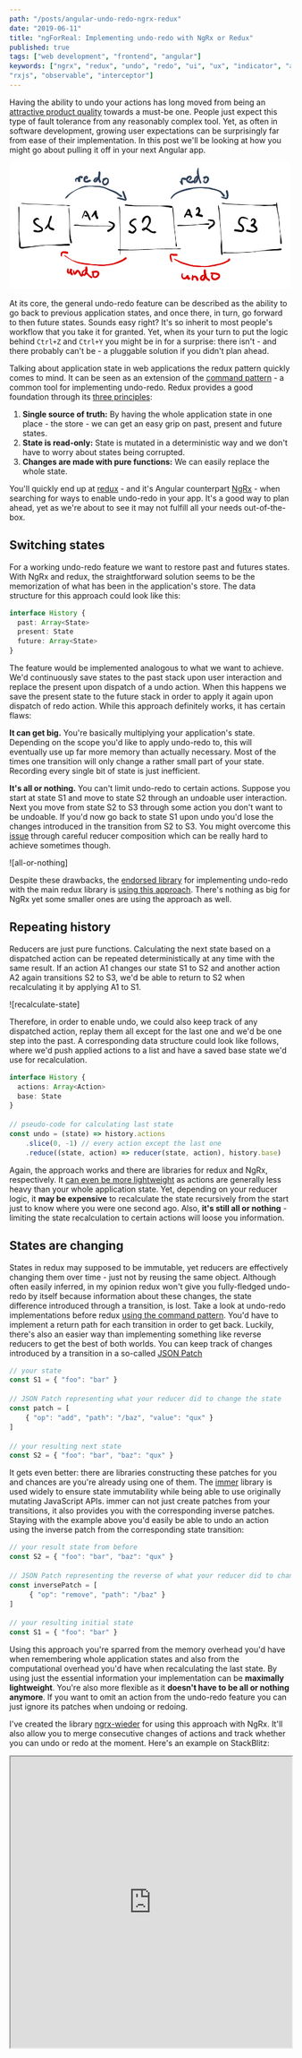 ```yaml
---
path: "/posts/angular-undo-redo-ngrx-redux"
date: "2019-06-11"
title: "ngForReal: Implementing undo-redo with NgRx or Redux"
published: true
tags: ["web development", "frontend", "angular"]
keywords: ["ngrx", "redux", "undo", "redo", "ui", "ux", "indicator", "angularjs", "material", "loading", "spinner", 
"rxjs", "observable", "interceptor"]
---
```


Having the ability to undo your actions has long moved from being an
[attractive product quality](https://en.wikipedia.org/wiki/Kano_model)
towards a must-be one. People just expect this type of fault tolerance
from any reasonably complex tool. Yet, as often in software development,
growing user expectations can be surprisingly far from ease of their
implementation. In this post we'll be looking at how you might go about
pulling it off in your next Angular app.

![undo-redo-feature-concept](undo-redo.png)

At its core, the general undo-redo feature can be described as the
ability to go back to previous application states, and once there, in
turn, go forward to then future states. Sounds easy right? It's so
inherit to most people's workflow that you take it for granted. Yet,
when its your turn to put the logic behind `Ctrl+Z` and `Ctrl+Y` you
might be in for a surprise: there isn't - and there probably can't be -
a pluggable solution if you didn't plan ahead.

Talking about application state in web applications the redux pattern
quickly comes to mind. It can be seen as an extension of the
[command pattern](https://en.wikipedia.org/wiki/Command_pattern) - a
common tool for implementing undo-redo. Redux provides a good foundation
through its
[three principles](https://redux.js.org/introduction/three-principles):

1) **Single source of truth:** By having the whole application state in
   one place - the store - we can get an easy grip on past, present and
   future states.
2) **State is read-only:** State is mutated in a deterministic way and we
  don't have to worry about states being corrupted.
3) **Changes are made with pure functions:** We can easily replace the
  whole state.

You'll quickly end up at
[redux](https://redux.js.org/) - and it's Angular counterpart
[NgRx](https://ngrx.io/) - when searching for ways to enable undo-redo
in your app. It's a good way to plan ahead, yet as we're about to see it
may not fulfill all your needs out-of-the-box.

## Switching states

For a working undo-redo feature we want to restore past and futures
states. With NgRx and redux, the straightforward solution seems to be
the memorization of what has been in the application's store. The data
structure for this approach could look like this:

```typescript
interface History {
  past: Array<State>
  present: State
  future: Array<State>
}
```

The feature would be implemented analogous to what we want to achieve.
We'd continuously save states to the past stack upon user interaction
and replace the present upon dispatch of a undo action. When this
happens we save the present state to the future stack in order to apply
it again upon dispatch of redo action. While this approach definitely
works, it has certain flaws:

**It can get big.** You're basically multiplying your application's
state. Depending on the scope you'd like to apply undo-redo to, this
will eventually use up far more memory than actually necessary. Most of
the times one transition will only change a rather small part of your
state. Recording every single bit of state is just inefficient.
   
**It's all or nothing.** You can't limit undo-redo to certain actions.
Suppose you start at state S1 and move to state S2 through an undoable
user interaction. Next you move from state S2 to S3 through some action
you don't want to be undoable. If you'd now go back to state S1 upon
undo you'd lose the changes introduced in the transition from S2 to S3.
You might overcome this
[issue](https://github.com/omnidan/redux-undo/issues/106) through
careful reducer composition which can be really hard to achieve
sometimes though.
   

![all-or-nothing]

Despite these drawbacks, the
[endorsed library](https://github.com/omnidan/redux-undo/) for
implementing undo-redo with the main redux library is [using this
approach](https://redux.js.org/recipes/implementing-undo-history).
There's nothing as big for NgRx yet some smaller ones are using the
approach as well.

## Repeating history

Reducers are just pure functions. Calculating the next state based on a
dispatched action can be repeated deterministically at any time with the
same result. If an action A1 changes our state S1 to S2 and another
action A2 again transitions S2 to S3, we'd be able to return to S2 when
recalculating it by applying A1 to S1. 

![recalculate-state]

Therefore, in order to enable undo, we could also keep track of any
dispatched action, replay them all except for the last one and we'd be
one step into the past. A corresponding data structure could look like
follows, where we'd push applied actions to a list and have a saved base
state we'd use for recalculation.

```typescript
interface History {
  actions: Array<Action>
  base: State
}

// pseudo-code for calculating last state
const undo = (state) => history.actions
    .slice(0, -1) // every action except the last one
    .reduce((state, action) => reducer(state, action), history.base)
```

Again, the approach works and there are libraries for redux and NgRx,
respectively. It
[can even be more lightweight](https://github.com/JannicBeck/undox#motivation)
as actions are generally less heavy than your whole application state.
Yet, depending on your reducer logic, it **may be expensive** to
recalculate the state recursively from the start just to know where you
were one second ago. Also, **it's still all or nothing** - limiting the
state recalculation to certain actions will loose you information.

## States are changing

States in redux may supposed to be immutable, yet reducers are
effectively changing them over time - just not by reusing the same
object. Although often easily inferred, in my opinion redux won't give
you fully-fledged undo-redo by itself because information about these
changes, the state difference introduced through a transition, is lost.
Take a look at undo-redo implementations before redux
[using the command pattern](https://www.codeproject.com/Articles/33384/Multilevel-Undo-and-Redo-Implementation-in-Cshar-2).
You'd have to implement a return path for each transition in order to
get back. Luckily, there's also an easier way than implementing
something like reverse reducers to get the best of both worlds. You can
keep track of changes introduced by a transition in a so-called
[JSON Patch](https://tools.ietf.org/html/rfc6902)

```typescript
// your state
const S1 = { "foo": "bar" }

// JSON Patch representing what your reducer did to change the state
const patch = [
    { "op": "add", "path": "/baz", "value": "qux" }
]

// your resulting next state
const S2 = { "foo": "bar", "baz": "qux" }
```

It gets even better: there are libraries constructing these patches for
you and chances are you're already using one of them. The
[immer](https://github.com/immerjs/immer) library is used widely to
ensure state immutability while being able to use originally mutating
JavaScript APIs. immer can not just create patches from your
transitions, it also provides you with the corresponding inverse
patches. Staying with the example above you'd easily be able to undo an
action using the inverse patch from the corresponding state transition:

```typescript
// your result state from before
const S2 = { "foo": "bar", "baz": "qux" }

// JSON Patch representing the reverse of what your reducer did to change the state
const inversePatch = [
     { "op": "remove", "path": "/baz" }
]

// your resulting initial state
const S1 = { "foo": "bar" }
```

Using this approach you're sparred from the memory overhead you'd have
when remembering whole application states and also from the
computational overhead you'd have when recalculating the last state. By
using just the essential information your implementation can be
**maximally lightweight**. You're also more flexible as it **doesn't
have to be all or nothing anymore**. If you want to omit an action from
the undo-redo feature you can just ignore its patches when undoing or
redoing.

I've created the library
[ngrx-wieder](https://github.com/nilsmehlhorn/ngrx-wieder) for using
this approach with NgRx. It'll also allow you to merge consecutive
changes of actions and track whether you can undo or redo at the moment.
Here's an example on StackBlitz:
<iframe 
style="width: 100%; height: 520px"
src="https://stackblitz.com/edit/ngrx-wieder-app?ctl=1&embed=1&file=src/app/app.component.ts&view=preview">
</iframe>
